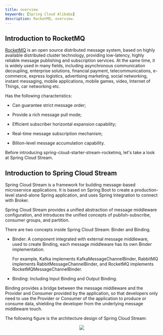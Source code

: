 ```yaml
---
title: overview
keywords: [Spring Cloud Alibaba]
description: RocketMQ, overview.
---
```


## Introduction to RocketMQ

[RocketMQ](https://rocketmq.apache.org/) is an open source distributed message system, based on highly available distributed cluster technology, providing low-latency, highly reliable message publishing and subscription services. At the same time, it is widely used in many fields, including asynchronous communication decoupling, enterprise solutions, financial payment, telecommunications, e-commerce, express logistics, advertising marketing, social networking, instant messaging, mobile applications, mobile games, video, Internet of Things, car networking etc.

Has the following characteristics:

- Can guarantee strict message order;

- Provide a rich message pull mode;

- Efficient subscriber horizontal expansion capability;

- Real-time message subscription mechanism;

- Billion-level message accumulation capability.

Before introducing spring-cloud-starter-stream-rocketmq, let's take a look at Spring Cloud Stream.

## Introduction to Spring Cloud Stream

Spring Cloud Stream is a framework for building message-based microservice applications. It is based on Spring Boot to create a production-level stand-alone Spring application, and uses Spring Integration to connect with Broker.

Spring Cloud Stream provides a unified abstraction of message middleware configuration, and introduces the unified concepts of publish-subscribe, consumer groups, and partition.

There are two concepts inside Spring Cloud Stream: Binder and Binding.

- Binder: A component integrated with external message middleware, used to create Binding, each message middleware has its own Binder implementation.

  For example, Kafka implements KafkaMessageChannelBinder, RabbitMQ implements RabbitMessageChannelBinder, and RocketMQ implements RocketMQMessageChannelBinder.

- Binding: Including Input Binding and Output Binding.

Binding provides a bridge between the message middleware and the Provider and Consumer provided by the application, so that developers only need to use the Provider or Consumer of the application to produce or consume data, shielding the developer from the underlying message middleware touch.

The following figure is the architecture design of Spring Cloud Stream:

<p align="center">
  <img src="https://docs.spring.io/spring-cloud-stream/docs/current/reference/html/images/SCSt-with-binder.png" />
</p>
